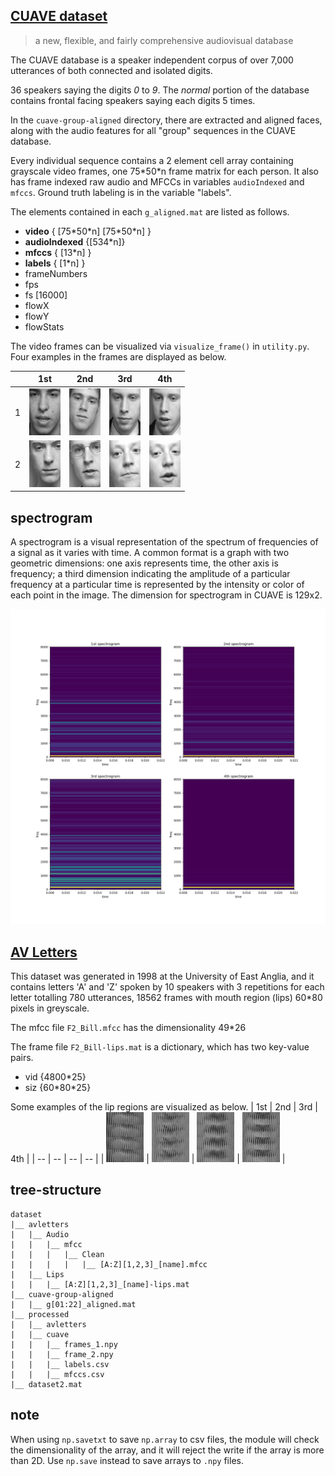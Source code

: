 ## [CUAVE dataset](http://people.csail.mit.edu/siracusa/avdata/)

> a new, flexible, and fairly comprehensive audiovisual database

The CUAVE database is a speaker independent corpus of over 7,000 utterances of both connected and isolated digits. 


36 speakers saying the digits *0* to *9*. The *normal* portion of the database contains frontal facing speakers saying each digits 5 times. 

In the ```cuave-group-aligned``` directory, there are extracted and aligned faces, along with the audio features for all "group" sequences in the CUAVE database.

Every individual sequence contains a 2 element cell array containing grayscale video frames, one 75\*50\*n frame matrix for each person. It also has frame indexed raw audio and MFCCs in variables ```audioIndexed``` and ```mfccs```. Ground truth labeling is in the variable "labels". 

The elements contained in each ```g_aligned.mat``` are listed as follows.
* **video** { [75\*50\*n] [75\*50\*n] }
* **audioIndexed** {[534\*n]}
* **mfccs** { [13*n] }
* **labels** { [1*n] }
* frameNumbers
* fps
* fs [16000]
* flowX
* flowY
* flowStats

The video frames can be visualized via ```visualize_frame()``` in ```utility.py```. Four examples in the frames are displayed as below.

| | 1st | 2nd | 3rd | 4th |
|-| --  | --  | --  | --  |
|1| ![](../images/cuave_1_frame_1.png) | ![](../images/cuave_1_frame_2.png) | ![](../images/cuave_1_frame_3.png) | ![](../images/cuave_1_frame_4.png) |
|2| ![](../images/cuave_2_frame_1.png) | ![](../images/cuave_2_frame_2.png) | ![](../images/cuave_2_frame_3.png) | ![](../images/cuave_2_frame_4.png)

## spectrogram

A spectrogram is a visual representation of the spectrum of frequencies of a signal as it varies with time. A common format is a graph with two geometric dimensions: one axis represents time, the other axis is frequency; a third dimension indicating the amplitude of a particular frequency at a particular time is represented by the intensity or color of each point in the image. The dimension for spectrogram in CUAVE is 129x2. 

![](../images/cuave_spectrogram.png)


## [AV Letters](http://www.ee.surrey.ac.uk/Projects/LILiR/datasets/avletters1/index.html)

This dataset was generated in 1998 at the University of East Anglia, and it contains letters 'A' and 'Z' spoken by 10 speakers with 3 repetitions for each letter totalling 780 utterances, 18562 frames with mouth region (lips) 60*80 pixels in greyscale. 

The mfcc file ```F2_Bill.mfcc``` has the dimensionality 49*26

The frame file ```F2_Bill-lips.mat``` is a dictionary, which has two key-value pairs.
* vid {4800*25}
* siz {60\*80\*25}

Some examples of the lip regions are visualized as below.
| 1st | 2nd | 3rd | 4th |
| --  | --  | --  | --  |
| ![](../images/avletter_frame_1.png) | ![](../images/avletter_frame_2.png) | ![](../images/avletter_frame_3.png) | ![](../images/avletter_frame_4.png) |

## tree-structure

```tree
dataset
|__ avletters 
|   |__ Audio
|   |   |__ mfcc
|   |   |   |__ Clean
|   |   |   |   |__ [A:Z][1,2,3]_[name].mfcc
|   |__ Lips
|   |   |__ [A:Z][1,2,3]_[name]-lips.mat
|__ cuave-group-aligned
|   |__ g[01:22]_aligned.mat
|__ processed
|   |__ avletters
|   |__ cuave
|   |   |__ frames_1.npy
|   |   |__ frame_2.npy
|   |   |__ labels.csv
|   |   |__ mfccs.csv
|__ dataset2.mat
```

## note 

When using ```np.savetxt``` to save ```np.array``` to csv files, the module will check the dimensionality of the array, and it will reject the write if the array is more than 2D. Use ```np.save``` instead to save arrays to ```.npy``` files.